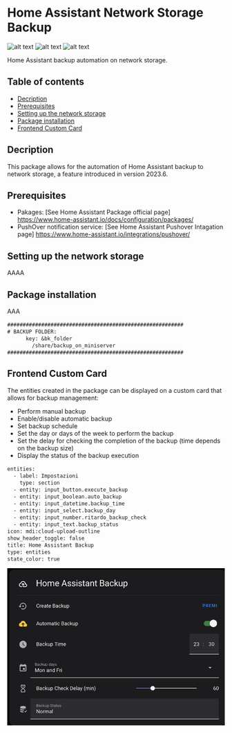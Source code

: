 # Home Assistant Network Storage Backup

![alt text](https://badgen.net/badge/release/v.1.0/green?) ![alt text](https://badgen.net/badge/playform/homeassistant/blue?) ![alt text](https://badgen.net/badge/code/yaml/orange?)

Home Assistant backup automation on network storage.

## Table of contents
* [Decription](#decription)
* [Prerequisites](#prerequisites)
* [Setting up the network storage](#setting-up-the-network-storage)
* [Package installation](#package-installation)
* [Frontend Custom Card](#frontend-custom-card)

## Decription

This package allows for the automation of Home Assistant backup to network storage, a feature introduced in version 2023.6.

## Prerequisites

* Pakages: [See Home Assistant Package official page] https://www.home-assistant.io/docs/configuration/packages/
* PushOver notification service: [See Home Assistant Pushover Intagation page] https://www.home-assistant.io/integrations/pushover/

## Setting up the network storage

AAAA

## Package installation

AAA

```
#########################################################
# BACKUP FOLDER:
      key: &bk_folder
        /share/backup_on_miniserver   
#########################################################
```

## Frontend Custom Card

The entities created in the package can be displayed on a custom card that allows for backup management:
* Perform manual backup
* Enable/disable automatic backup
* Set backup schedule
* Set the day or days of the week to perform the backup
* Set the delay for checking the completion of the backup (time depends on the backup size)
* Display the status of the backup execution

```
entities:
  - label: Impostazioni
    type: section
  - entity: input_button.execute_backup
  - entity: input_boolean.auto_backup
  - entity: input_datetime.backup_time
  - entity: input_select.backup_day
  - entity: input_number.ritardo_backup_check
  - entity: input_text.backup_status
icon: mdi:cloud-upload-outline
show_header_toggle: false
title: Home Assistant Backup
type: entities
state_color: true
```

![alt text](https://github.com/paolo-hub/HA_Network_Storage_Backup/blob/main/images/home_assistant_backup_card.png)
